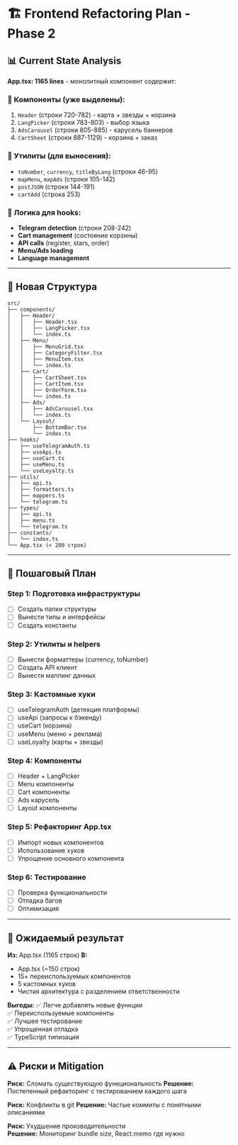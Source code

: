 # 🏗️ Frontend Refactoring Plan - Phase 2

## 📊 Current State Analysis

**App.tsx: 1165 lines** - монолитный компонент содержит:

### 🧩 Компоненты (уже выделены):
1. `Header` (строки 720-782) - карта + звезды + корзина
2. `LangPicker` (строки 783-803) - выбор языка  
3. `AdsCarousel` (строки 805-885) - карусель баннеров
4. `CartSheet` (строки 887-1129) - корзина + заказ

### 🔧 Утилиты (для вынесения):
- `toNumber`, `currency`, `titleByLang` (строки 46-95)
- `mapMenu`, `mapAds` (строки 105-142)
- `postJSON` (строки 144-191)
- `cartAdd` (строка 253)

### 🎣 Логика для hooks:
- **Telegram detection** (строки 208-242)
- **Cart management** (состояние корзины)
- **API calls** (register, stars, order)
- **Menu/Ads loading**
- **Language management**

---

## 📁 Новая Структура

```
src/
├── components/
│   ├── Header/
│   │   ├── Header.tsx
│   │   ├── LangPicker.tsx
│   │   └── index.ts
│   ├── Menu/
│   │   ├── MenuGrid.tsx
│   │   ├── CategoryFilter.tsx
│   │   ├── MenuItem.tsx
│   │   └── index.ts
│   ├── Cart/
│   │   ├── CartSheet.tsx
│   │   ├── CartItem.tsx
│   │   ├── OrderForm.tsx
│   │   └── index.ts
│   ├── Ads/
│   │   ├── AdsCarousel.tsx
│   │   └── index.ts
│   └── Layout/
│       ├── BottomBar.tsx
│       └── index.ts
├── hooks/
│   ├── useTelegramAuth.ts
│   ├── useApi.ts
│   ├── useCart.ts
│   ├── useMenu.ts
│   └── useLoyalty.ts
├── utils/
│   ├── api.ts
│   ├── formatters.ts
│   ├── mappers.ts
│   └── telegram.ts
├── types/
│   ├── api.ts
│   ├── menu.ts
│   └── telegram.ts
├── constants/
│   └── index.ts
└── App.tsx (< 200 строк)
```

---

## 🎯 Пошаговый План

### Step 1: Подготовка инфраструктуры
- [ ] Создать папки структуры
- [ ] Вынести типы и интерфейсы
- [ ] Создать константы

### Step 2: Утилиты и helpers
- [ ] Вынести форматтеры (currency, toNumber)
- [ ] Создать API клиент
- [ ] Вынести маппинг данных

### Step 3: Кастомные хуки
- [ ] useTelegramAuth (детекция платформы)
- [ ] useApi (запросы к бэкенду)
- [ ] useCart (корзина)
- [ ] useMenu (меню + реклама)
- [ ] useLoyalty (карты + звезды)

### Step 4: Компоненты
- [ ] Header + LangPicker
- [ ] Menu компоненты
- [ ] Cart компоненты  
- [ ] Ads карусель
- [ ] Layout компоненты

### Step 5: Рефакторинг App.tsx
- [ ] Импорт новых компонентов
- [ ] Использование хуков
- [ ] Упрощение основного компонента

### Step 6: Тестирование
- [ ] Проверка функциональности
- [ ] Отладка багов
- [ ] Оптимизация

---

## 🎯 Ожидаемый результат

**Из:** App.tsx (1165 строк)
**В:** 
- App.tsx (~150 строк)
- 15+ переиспользуемых компонентов
- 5 кастомных хуков
- Чистая архитектура с разделением ответственности

**Выгоды:**
✅ Легче добавлять новые функции  
✅ Переиспользуемые компоненты  
✅ Лучшее тестирование  
✅ Упрощенная отладка  
✅ TypeScript типизация

---

## ⚠️ Риски и Mitigation

**Риск:** Сломать существующую функциональность
**Решение:** Постепенный рефакторинг с тестированием каждого шага

**Риск:** Конфликты в git
**Решение:** Частые коммиты с понятными описаниями

**Риск:** Ухудшение производительности  
**Решение:** Мониторинг bundle size, React.memo где нужно